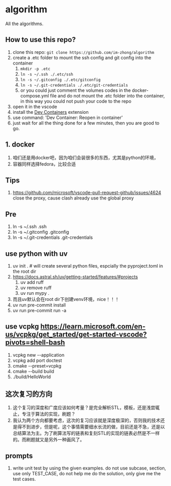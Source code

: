 # algorithm

All the algorithms.

## How to use this repo?

1. clone this repo: `git clone https://github.com/im-zhong/algorithm`
2. create a .etc folder to mount the ssh config and git config into the container
   1. `mkdir -p .etc`
   2. `ln -s ~/.ssh ./.etc/ssh`
   3. `ln -s ~/.gitconfig ./.etc/gitconfig`
   4. `ln -s ~/.git-credentials ./.etc/git-credentials`
   5. or you could just comment the volumes codes in the docker-compose.yml file and do not mount the .etc folder into the container, in this way you could not push your code to the repo
3. open it in the vscode
4. install the [Dev Containers](https://marketplace.visualstudio.com/items/?itemName=ms-vscode-remote.remote-containers) extension
5. use command: 'Dev Container: Reopen in container'
6. just wait for all the thing done for a few minutes, then you are good to go.

## 1. docker

1. 咱们还是用docker吧，因为咱们会装很多的东西，尤其是python的环境，
2. 容器同样选择fedora，比较合适

## Tips

1. <https://github.com/microsoft/vscode-pull-request-github/issues/4624> close the proxy, cause clash already use the global proxy

## Pre

1. ln -s ~/.ssh .ssh
2. ln -s ~/.gitconfig .gitconfig
3. ln -s ~/.git-credentials .git-credentials

## use python with uv

1. uv init . # will create several python files, espcially the pyproject.toml in the root dir
2. <https://docs.astral.sh/uv/getting-started/features/#projects>
   1. uv add ruff
   2. uv remove ruff
   3. uv run mypy .
3. 而且uv默认会在root dir下创建venv环境，nice！！！
4. uv run pre-commit install
5. uv run pre-commit run -a

## use vcpkg <https://learn.microsoft.com/en-us/vcpkg/get_started/get-started-vscode?pivots=shell-bash>

1. vcpkg new --application
2. vcpkg add port doctest
3. cmake --preset=vcpkg
4. cmake --build build
5. ./build/HelloWorld

## 这次复习的方向

1. 这个复习的深度和广度应该如何考量？是完全解析STL，模板，还是浅尝辄止，专注于算法的实现，刷题？
2. 我认为两个方向都要考虑，这次的复习应该就是深度极深的，否则我的技术还是得不到进步，但是呢，这个事情需要细水长流的做，目前还是不急，还是以总结算法为主。为了刷算法写的链表和复刻STL的实现的链表必然是不一样的。而刷题就又是另外一种画风了。

## prompts

1. write unit test by using the given examples. do not use subcase, section, use only TEST_CASE, do not help me do the solution, only give me the test cases.
